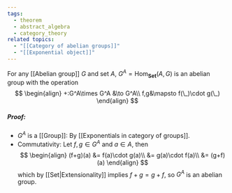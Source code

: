 ```yaml
---
tags:
  - theorem
  - abstract_algebra
  - category_theory
related topics:
  - "[[Category of abelian groups]]"
  - "[[Exponential object]]"
---
```

For any [[Abelian group]] $G$ and set $A$, $G^A = \text{Hom}_\mathbf{Set}(A, G)$ is an abelian group with the operation $$
\begin{align}
	+:G^A\times G^A &\to G^A\\
	f,g&\mapsto f(\_)\cdot g(\_)
\end{align}
$$
##### Proof:
- $G^A$ is a [[Group]]:
	By [[Exponentials in category of groups]].
- Commutativity:
	Let $f,g\in G^A$ and $a\in A$, then$$
	\begin{align}
		(f+g)(a)
		&= f(a)\cdot g(a)\\
		&= g(a)\cdot f(a)\\
		&= (g+f)(a)
	\end{align}
	$$which by [[Set|Extensionality]] implies $f+g=g+f$, so $G^A$ is an abelian group.